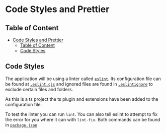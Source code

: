 # Code Styles and Prettier

## Table of Content

<!-- TOC -->
* [Code Styles and Prettier](#code-styles-and-prettier)
  * [Table of Content](#table-of-content)
  * [Code Styles](#code-styles)
<!-- TOC -->

## Code Styles

The application will be using a linter called [`eslint`](https://eslint.org/). Its configuration file can be found
at [`.eslint.cjs`](/.eslintrc.cjs) and ignored files are found in [`.eslintignore`](/.eslintignore) to exclude certain
files and folders.

As this is a ts project the ts plugin and extensions have been added to the configuration file.

To test the linter you can run `lint`. You can also tell eslint to attempt to fix the error for you where it can
with `lint-fix`. Both commands can be found in [`package.json`](/package.json)